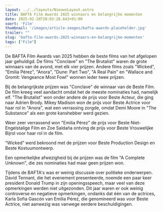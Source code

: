 ```yaml
---
layout: ../../layouts/NieuwsLayout.astro
title: BAFTA Film Awards 2025 winnaars en belangrijke momenten
date: 2025-02-20T20:03:28.643+01:00
soort: 'Film'
thumbnail: '/images/article-images/bafta-awards-placeholder.jpg'
trailer: ""
slug: 'bafta-film-awards-2025-winnaars-en-belangrijke-momenten'
tags: ["Film"]
---
```


De BAFTA Film Awards van 2025 hebben de beste films van het afgelopen jaar
gehuldigd. De films "Conclave" en "The Brutalist" waren de grote winnaars van de
avond, met elk vier prijzen. Andere films zoals "Wicked", "Emilia Pérez",
"Anora", "Dune: Part Two", "A Real Pain" en "Wallace and Gromit: Vengeance Most
Fowl" wonnen ieder twee prijzen.

Bij de belangrijkste prijzen was "Conclave" de winnaar van de Beste Film. De
film kreeg veel aandacht omdat het de meeste nominaties had, namelijk elf. "The
Brutalist" won onder andere de prijs voor Beste Acteur, die ging naar Adrien
Brody. Mikey Madison won de prijs voor Beste Actrice voor haar rol in "Anora",
wat een verrassing zorgde, omdat Demi Moore in "The Substance" als een grote
kanshebber werd gezien.

Weer zeer verrassend won "Emilia Pérez" de prijs voor Beste Niet-Engelstalige
Film en Zoe Saldaña ontving de prijs voor Beste Vrouwelijke Bijrol voor haar rol
in de film.

“Wicked” werd bekroond met de prijzen voor Beste Production Design en Beste
Kostuumontwerp.

Een opmerkelijke afwezigheid bij de prijzen was de film "A Complete Unknown",
die zes nominaties had maar geen prijzen won.

Tijdens de BAFTA's was er weinig discussie over politieke onderwerpen. David
Tennant, die het evenement presenteerde, noemde een paar keer president Donald
Trump in zijn openingsspeech, maar veel van deze opmerkingen werden niet
uitgezonden. Dit jaar waren er ook weinig controverse en negatieve opmerkingen,
ondanks dat één van de actrices, Karla Sofia Gascón van Emilia Pérez, die
genomineerd was voor Beste Actrice, niet aanwezig was vanwege eerdere
beschuldigingen.